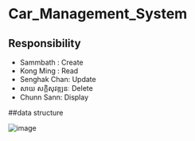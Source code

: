 # Car_Management_System
## Responsibility
- Sammbath : Create
- Kong Ming : Read
- Senghak Chan: Update
- សាយ សក្ដិសុវឌ្ឍនៈ Delete
- Chunn Sann: Display








##data structure

![image](https://github.com/SOYTET/Car_Management_System/assets/132768132/6f7de577-6864-4b65-a4c2-f68da2682167)
